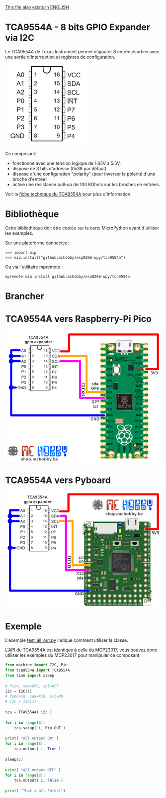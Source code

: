 [This file also exists in ENGLISH](readme_ENG.md)

# TCA9554A - 8 bits GPIO Expander via I2C

Le TCA9554A de Texas Instrument permet d'ajouter 8 entrées/sorties avec une sortie d'interruption et registres de configuration.

![TCA9554A brochage](docs/_static/tca9554a.jpg)

Ce composant:
* fonctionne avec une tension logique de 1.65V à 5.5V.
* dispose de 3 bits d'adresse (0x38 par défaut).
* dispose d'une configuration "polarity" (pour inverser la polarité d'une broche d'entrée)
* active une résistance pull-up de 100 KOhms sur les broches en entrées.

Voir la [fiche technique du TCA9554A](https://www.ti.com/lit/gpn/tca9554a) pour plus d'information.

# Bibliothèque

Cette bibliothèque doit être copiée sur la carte MicroPython avant d'utiliser les exemples.

Sur une plateforme connectée:

```
>>> import mip
>>> mip.install("github:mchobby/esp8266-upy/tca9554a")
```

Ou via l'utilitaire mpremote :

```
mpremote mip install github:mchobby/esp8266-upy/tca9554a
```

# Brancher

# TCA9554A vers Raspberry-Pi Pico

![tca9554a vers pico](docs/_static/tca9554a-to-pico.jpg)

# TCA9554A vers Pyboard

![tca9554a vers Pyboard](docs/_static/tca9554a-to-pyboard.jpg)

# Exemple

L'exemple [test_all_out.py](examples/test_all_out.py) indique comment utiliser la classe.

L'API du TCA9554A est identique à celle du MCP23017, vous pouvez donc utiliser les exemples du MCP23017 pour manipuler ce composant.

``` python
from machine import I2C, Pin
from tca9554a import TCA9554A
from time import sleep

# Pico, sda=GP6, scl=GP7
i2c = I2C(1)
# Pyboard, sda=X10, scl=X9
# i2c = I2C(1)

tca = TCA9554A( i2c )

for i in range(8):
	tca.setup( i, Pin.OUT )

print( "All output ON" )
for i in range(8):
	tca.output( i, True )

sleep(2)

print( "All output OFF" )
for i in range(8):
	tca.output( i, False )

print( "That s all Folks!")
```
